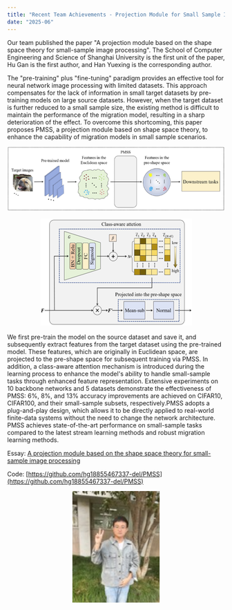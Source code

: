 ```yaml
---
title: "Recent Team Achievements - Projection Module for Small Sample Image Processing Based on Shape Space Theory"
date: "2025-06"
---
```


Our team published the paper "A projection module based on the shape space theory for small-sample image processing". The School of Computer Engineering and Science of Shanghai University is the first unit of the paper, Hu Gan is the first author, and Han Yuexing is the corresponding author.

The "pre-training" plus "fine-tuning" paradigm provides an effective tool for neural network image processing with limited datasets. This approach compensates for the lack of information in small target datasets by pre-training models on large source datasets. However, when the target dataset is further reduced to a small sample size, the existing method is difficult to maintain the performance of the migration model, resulting in a sharp deterioration of the effect. To overcome this shortcoming, this paper proposes PMSS, a projection module based on shape space theory, to enhance the capability of migration models in small sample scenarios.

<p align="center">
  <img src="/images/indexPic/2025/hg_Paper1.png" />
</p> 
<p align="center">
  <img src="/images/indexPic/2025/hg_Paper2.png" />
</p> 

We first pre-train the model on the source dataset and save it, and subsequently extract features from the target dataset using the pre-trained model. These features, which are originally in Euclidean space, are projected to the pre-shape space for subsequent training via PMSS. In addition, a class-aware attention mechanism is introduced during the learning process to enhance the model's ability to handle small-sample tasks through enhanced feature representation. Extensive experiments on 10 backbone networks and 5 datasets demonstrate the effectiveness of PMSS: 6%, 8%, and 13% accuracy improvements are achieved on CIFAR10, CIFAR100, and their small-sample subsets, respectively.PMSS adopts a plug-and-play design, which allows it to be directly applied to real-world finite-data systems without the need to change the network architecture. PMSS achieves state-of-the-art performance on small-sample tasks compared to the latest stream learning methods and robust migration learning methods.

Essay: [A projection module based on the shape space theory for small-sample image processing](https://authors.elsevier.com/sd/article/S0957-4174(25)02286-9)

Code: [https://github.com/hg18855467337-del/PMSS](https://github.com/hg18855467337-del/PMSS)

<p align="center">
  <img src="/images/indexPic/2025/hg.jpg" style="width:40%" />
</p> 